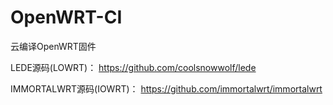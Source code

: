 # OpenWRT-CI
云编译OpenWRT固件

LEDE源码(LOWRT)：
https://github.com/coolsnowwolf/lede

IMMORTALWRT源码(IOWRT)：
https://github.com/immortalwrt/immortalwrt

